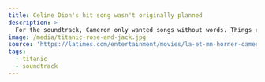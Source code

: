 ```yaml
---
title: Celine Dion's hit song wasn't originally planned
description: >-
  For the soundtrack, Cameron only wanted songs without words. Things changed when composer James Horner hooked up with lyricist Will Jennings and singer Celine Dion to secretly create a demo for "My Heart Will Go On", which Cameron loved. The song made it into the closing credits, and the rest is history.
image: /media/titanic-rose-and-jack.jpg
source: 'https://latimes.com/entertainment/movies/la-et-mn-horner-cameron-20150624-story.html'
tags:
  - titanic
  - soundtrack
---
```


